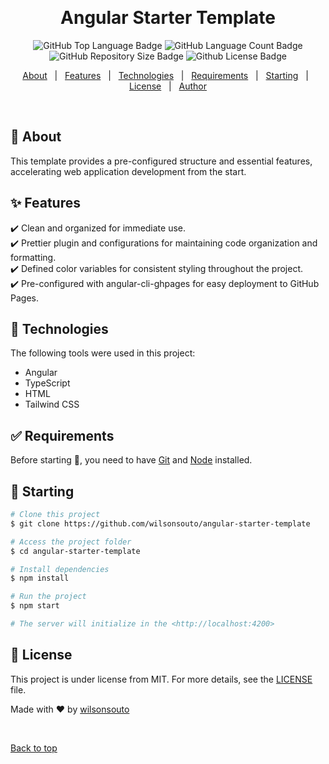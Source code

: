 &#xa0;

<!-- <h4 align="center">
	🚧  Angular Starter Template 🚀 Under construction...  🚧
</h4>  -->

<h1 align="center">Angular Starter Template</h1>

<p align="center">

<img alt="GitHub Top Language Badge" src="https://img.shields.io/github/languages/top/wilsonsouto/angular-starter-template?&color=56BEB8"/>

<img alt="GitHub Language Count Badge" src="https://img.shields.io/github/languages/count/wilsonsouto/angular-starter-template?&color=56BEB8"/>

<img alt="GitHub Repository Size Badge" src="https://img.shields.io/github/repo-size/wilsonsouto/angular-starter-template?&color=56BEB8"/>

<img alt="Github License Badge" src="https://img.shields.io/github/license/wilsonsouto/angular-starter-template?color=56BEB8">

</p>

<p align="center">
  <a href="#dart-about">About</a> &#xa0; | &#xa0; 
  <a href="#sparkles-features">Features</a> &#xa0; | &#xa0;
  <a href="#rocket-technologies">Technologies</a> &#xa0; | &#xa0;
  <a href="#white_check_mark-requirements">Requirements</a> &#xa0; | &#xa0;
  <a href="#checkered_flag-starting">Starting</a> &#xa0; | &#xa0;
  <a href="#memo-license">License</a> &#xa0; | &#xa0;
  <a href="https://github.com/wilsonsouto" target="_blank">Author</a>
</p>

<br>

## :dart: About

This template provides a pre-configured structure and essential features, accelerating web application development from the start.

## :sparkles: Features

:heavy_check_mark: Clean and organized for immediate use.\
:heavy_check_mark: Prettier plugin and configurations for maintaining code organization and formatting.\
:heavy_check_mark: Defined color variables for consistent styling throughout the project.\
:heavy_check_mark: Pre-configured with angular-cli-ghpages for easy deployment to GitHub Pages.

## :rocket: Technologies

The following tools were used in this project:

- Angular
- TypeScript
- HTML
- Tailwind CSS

## :white_check_mark: Requirements

Before starting :checkered_flag:, you need to have [Git](https://git-scm.com) and [Node](https://nodejs.org/en/) installed.

## :checkered_flag: Starting

```bash
# Clone this project
$ git clone https://github.com/wilsonsouto/angular-starter-template

# Access the project folder
$ cd angular-starter-template

# Install dependencies
$ npm install

# Run the project
$ npm start

# The server will initialize in the <http://localhost:4200>
```

## :memo: License

This project is under license from MIT. For more details, see the [LICENSE](LICENSE) file.

Made with :heart: by [wilsonsouto](https://github.com/wilsonsouto)

&#xa0;

<a href="#top">Back to top</a>
